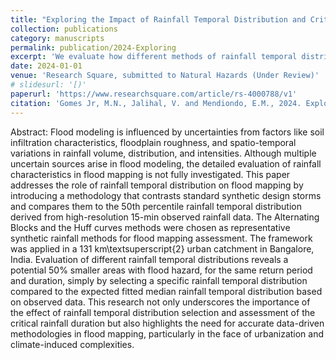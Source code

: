 ```yaml
---
title: "Exploring the Impact of Rainfall Temporal Distribution and Critical Durations on Flood Hazard Modeling."
collection: publications
category: manuscripts
permalink: publication/2024-Exploring
excerpt: 'We evaluate how different methods of rainfall temporal distribution affect the prediction of 100-yr flood maps compared to local rainfall temporal distribution derived from observed high-resolution rainfall data.'
date: 2024-01-01
venue: 'Research Square, submitted to Natural Hazards (Under Review)'
# slidesurl: '[)'
paperurl: 'https://www.researchsquare.com/article/rs-4000788/v1'
citation: 'Gomes Jr, M.N., Jalihal, V. and Mendiondo, E.M., 2024. Exploring the Impact of Rainfall Temporal Distribution and Critical Durations on Flood Hazard Modeling.'
---
```

Abstract:
Flood modeling is influenced by uncertainties from factors like soil infiltration characteristics, floodplain roughness, and spatio-temporal variations in rainfall volume, distribution, and intensities. Although multiple uncertain sources arise in flood modeling, the detailed evaluation of rainfall characteristics in flood mapping is not fully investigated. This paper addresses the role of rainfall temporal distribution on flood mapping by introducing a methodology that contrasts standard synthetic design storms and compares them to the 50th percentile rainfall temporal distribution derived from high-resolution 15-min observed rainfall data. The Alternating Blocks and the Huff curves methods were chosen as representative synthetic rainfall methods for flood mapping assessment. The framework was applied in a 131 km\textsuperscript{2} urban catchment in Bangalore, India. Evaluation of different rainfall temporal distributions reveals a potential 50\% smaller areas with flood hazard, for the same return period and duration, simply by selecting a specific rainfall temporal distribution compared to the expected fitted median rainfall temporal distribution based on observed data. This research not only underscores the importance of the effect of rainfall temporal distribution selection and assessment of the critical rainfall duration but also highlights the need for accurate data-driven methodologies in flood mapping, particularly in the face of urbanization and climate-induced complexities.
